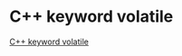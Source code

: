 # C++ keyword volatile
[C++ keyword volatile](https://aiwithcloud.com/2022/09/15/c_keyword_volatile/)